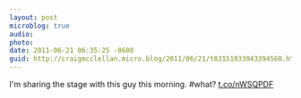```yaml
---
layout: post
microblog: true
audio: 
photo: 
date: 2011-06-21 06:35:25 -0600
guid: http://craigmcclellan.micro.blog/2011/06/21/t83151033043394560.html
---
```

I'm sharing the stage with this guy this morning. #what? [t.co/nWSQPDF](http://t.co/nWSQPDF)
